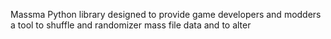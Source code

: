 Massma Python library designed to provide game developers and modders a tool to shuffle and randomizer mass file data and to alter
